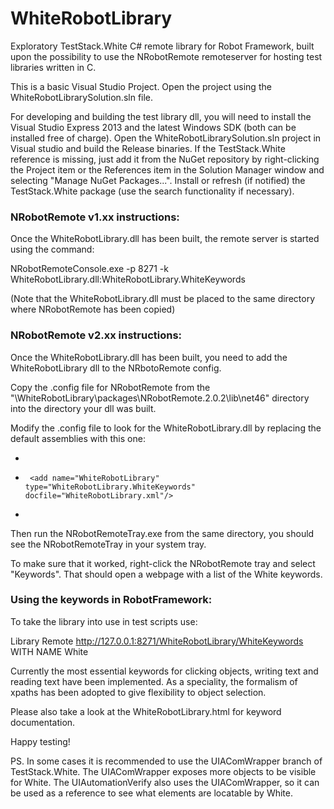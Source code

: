 WhiteRobotLibrary
=================

Exploratory TestStack.White C# remote library for Robot Framework, built upon the possibility to use the NRobotRemote remoteserver for hosting test libraries written in C.

This is a basic Visual Studio Project. Open the project using the WhiteRobotLibrarySolution.sln file.

For developing and building the test library dll, you will need to install the Visual Studio Express 2013 and the latest Windows SDK (both can be installed free of charge). Open the WhiteRobotLibrarySolution.sln project in Visual studio and build the Release binaries. If the TestStack.White reference is missing, just add it from the NuGet repository by right-clicking the Project item or the References item in the Solution Manager window and selecting "Manage NuGet Packages...". Install or refresh (if notified) the TestStack.White package (use the search functionality if necessary).

### NRobotRemote v1.xx instructions:

Once the WhiteRobotLibrary.dll has been built, the remote server is started using the command:

NRobotRemoteConsole.exe -p 8271 -k WhiteRobotLibrary.dll:WhiteRobotLibrary.WhiteKeywords

(Note that the WhiteRobotLibrary.dll must be placed to the same directory where NRobotRemote has been copied)

### NRobotRemote v2.xx instructions: 

Once the WhiteRobotLibrary.dll has been built, you need to add the WhiteRobotLibrary dll to the NRbotoRemote config.

Copy the .config file for NRobotRemote from the "\WhiteRobotLibrary\packages\NRobotRemote.2.0.2\lib\net46\" directory into the directory your dll was built.

Modify the .config file to look for the WhiteRobotLibrary.dll by replacing the default assemblies with this one: 

 -	<assemblies>
 -		<add name="WhiteRobotLibrary" type="WhiteRobotLibrary.WhiteKeywords" docfile="WhiteRobotLibrary.xml"/>
 -  </assemblies>
		
Then run the NRobotRemoteTray.exe from the same directory, you should see the NRobotRemoteTray in your system tray. 

To make sure that it worked, right-click the NRobotRemote tray and select "Keywords".
That should open a webpage with a list of the White keywords. 

### Using the keywords in RobotFramework: 

To take the library into use in test scripts use:

Library    Remote    http://127.0.0.1:8271/WhiteRobotLibrary/WhiteKeywords    WITH NAME    White


Currently the most essential keywords for clicking objects, writing text and reading text have been implemented. As a speciality, the formalism of xpaths has been adopted to give flexibility to object selection.

Please also take a look at the WhiteRobotLibrary.html for keyword documentation.

Happy testing!

PS. In some cases it is recommended to use the UIAComWrapper branch of TestStack.White. The UIAComWrapper exposes more objects to be visible for White. The UIAutomationVerify also uses the UIAComWrapper, so it can be used as a reference to see what elements are locatable by White.


